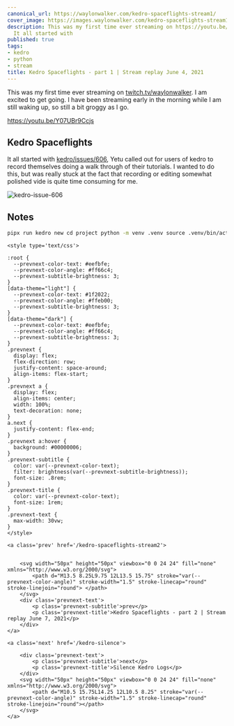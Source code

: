 ```yaml
---
canonical_url: https://waylonwalker.com/kedro-spaceflights-stream1/
cover_image: https://images.waylonwalker.com/kedro-spaceflights-stream1.png
description: This was my first time ever streaming on https://youtu.be/Y07UBr9Ccjs
  It all started with
published: true
tags:
- kedro
- python
- stream
title: Kedro Spaceflights - part 1 | Stream replay June 4, 2021
---
```


This was my first time ever streaming on [twitch.tv/waylonwalker](https://twitch.tv/waylonwalker).  I am excited to get going. I have been streaming early in the morning while I am still waking up, so still a bit groggy as I go.

https://youtu.be/Y07UBr9Ccjs

## Kedro Spaceflights

It all started with [kedro/issues/606](https://github.com/quantumblacklabs/kedro/issues/606), Yetu called out for users of kedro to record themselves doing a walk through of their tutorials.  I wanted to do this, but was really stuck at the fact that recording or editing somewhat polished vide is quite time consuming for me.

![kedro-issue-606](https://images.waylonwalker.com/kedro-issue-606.png)

## Notes

``` bash
pipx run kedro new cd project python -m venv .venv source .venv/bin/activate pip install kedro kedro install
```
<div class='prevnext'>

    <style type='text/css'>

    :root {
      --prevnext-color-text: #eefbfe;
      --prevnext-color-angle: #ff66c4;
      --prevnext-subtitle-brightness: 3;
    }
    [data-theme="light"] {
      --prevnext-color-text: #1f2022;
      --prevnext-color-angle: #ffeb00;
      --prevnext-subtitle-brightness: 3;
    }
    [data-theme="dark"] {
      --prevnext-color-text: #eefbfe;
      --prevnext-color-angle: #ff66c4;
      --prevnext-subtitle-brightness: 3;
    }
    .prevnext {
      display: flex;
      flex-direction: row;
      justify-content: space-around;
      align-items: flex-start;
    }
    .prevnext a {
      display: flex;
      align-items: center;
      width: 100%;
      text-decoration: none;
    }
    a.next {
      justify-content: flex-end;
    }
    .prevnext a:hover {
      background: #00000006;
    }
    .prevnext-subtitle {
      color: var(--prevnext-color-text);
      filter: brightness(var(--prevnext-subtitle-brightness));
      font-size: .8rem;
    }
    .prevnext-title {
      color: var(--prevnext-color-text);
      font-size: 1rem;
    }
    .prevnext-text {
      max-width: 30vw;
    }
    </style>
    
    <a class='prev' href='/kedro-spaceflights-stream2'>
    

        <svg width="50px" height="50px" viewbox="0 0 24 24" fill="none" xmlns="http://www.w3.org/2000/svg">
            <path d="M13.5 8.25L9.75 12L13.5 15.75" stroke="var(--prevnext-color-angle)" stroke-width="1.5" stroke-linecap="round" stroke-linejoin="round"> </path>
        </svg>
        <div class='prevnext-text'>
            <p class='prevnext-subtitle'>prev</p>
            <p class='prevnext-title'>Kedro Spaceflights - part 2 | Stream replay June 7, 2021</p>
        </div>
    </a>
    
    <a class='next' href='/kedro-silence'>
    
        <div class='prevnext-text'>
            <p class='prevnext-subtitle'>next</p>
            <p class='prevnext-title'>Silence Kedro Logs</p>
        </div>
        <svg width="50px" height="50px" viewbox="0 0 24 24" fill="none" xmlns="http://www.w3.org/2000/svg">
            <path d="M10.5 15.75L14.25 12L10.5 8.25" stroke="var(--prevnext-color-angle)" stroke-width="1.5" stroke-linecap="round" stroke-linejoin="round"></path>
        </svg>
    </a>
  </div>